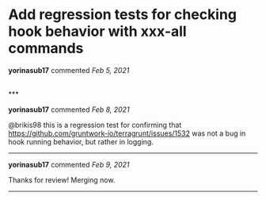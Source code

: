 # Add regression tests for checking hook behavior with xxx-all commands

**yorinasub17** commented *Feb 5, 2021*


<br />
***


**yorinasub17** commented *Feb 8, 2021*

@brikis98 this is a regression test for confirming that https://github.com/gruntwork-io/terragrunt/issues/1532 was not a bug in hook running behavior, but rather in logging.
***

**yorinasub17** commented *Feb 9, 2021*

Thanks for review! Merging now.
***

